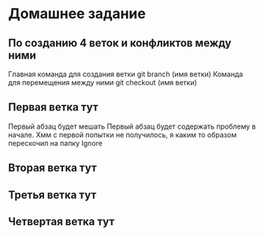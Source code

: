 # Домашнее задание

## По созданию 4 веток и конфликтов между ними

Главная команда для создания ветки git branch (имя ветки) 
Команда для перемещения между ними git checkout (имя ветки)

## Первая ветка тут
Первый абзац будет мешать
Первый абзац будет содержать проблему в начале. 
Хмм с первой попытки не получилось, я каким то образом перескочил на папку Ignore

## Вторая ветка тут

## Третья ветка тут

## Четвертая ветка тут

